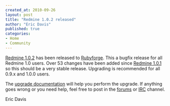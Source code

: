 ```yaml
---
created_at: 2010-09-26
layout: post
title: "Redmine 1.0.2 released"
author: "Eric Davis"
published: true
categories:
- Home
- Community
---
```


[Redmine 1.0.2][release] has been released to [Rubyforge](http://rubyforge.org/frs/?group_id=1850).  This a bugfix release for all Redmine 1.0 users.  Over 53 changes have been added since [Redmine 1.0.1][1.0.1 ANN] so this should be a very stable release.  Upgrading is recommended for all 0.9.x and 1.0.0 users.

The [upgrade documentation][upgrade] will help you perform the upgrade. If anything goes wrong or you need help, feel free to post in the [forums][] or [IRC] channel.

Eric Davis

[release]: http://www.redmine.org/news/44
[upgrade]: http://www.redmine.org/wiki/redmine/RedmineUpgrade
[irc]: http://www.redmine.org/wiki/redmine/IRC
[forums]: http://www.redmine.org/projects/redmine/boards

[1.0.1]: http://www.redmine.org/versions/show/21
[1.0.2]: http://www.redmine.org/versions/show/24
[1.1.0]: http://www.redmine.org/versions/show/20
[1.0.1 ANN]: http://redmineblog.com/articles/redmine-1.0.1-released
